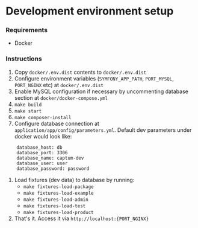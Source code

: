 # Development environment setup

### Requirements

* Docker

### Instructions

1. Copy `docker/.env.dist` contents to `docker/.env.dist`
1. Configure environment variables (`SYMFONY_APP_PATH`, `PORT_MYSQL`, `PORT_NGINX` etc) at `docker/.env.dist`
1. Enable MySQL configuration if necessary by uncommenting database section at `docker/docker-compose.yml`
1. `make build`
1. `make start`
1. `make composer-install`
1. Configure database connection at `application/app/config/parameters.yml`. Default dev parameters under docker would look like:
```
    database_host: db
    database_port: 3306
    database_name: captum-dev
    database_user: user
    database_password: password
```
1. Load fixtures (dev data) to database by running:
    - `make fixtures-load-package`
    - `make fixtures-load-example`
    - `make fixtures-load-admin`
    - `make fixtures-load-test`
    - `make fixtures-load-product`
1. That's it. Access it via `http://localhost:{PORT_NGINX}`
